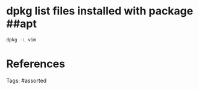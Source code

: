 # dpkg list files installed with package ##apt
```bash
dpkg -L vim
```

# References

Tags:
    #assorted
